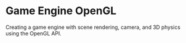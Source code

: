 # Game Engine OpenGL
 Creating a game engine with scene rendering, camera, and 3D physics using the OpenGL API.

